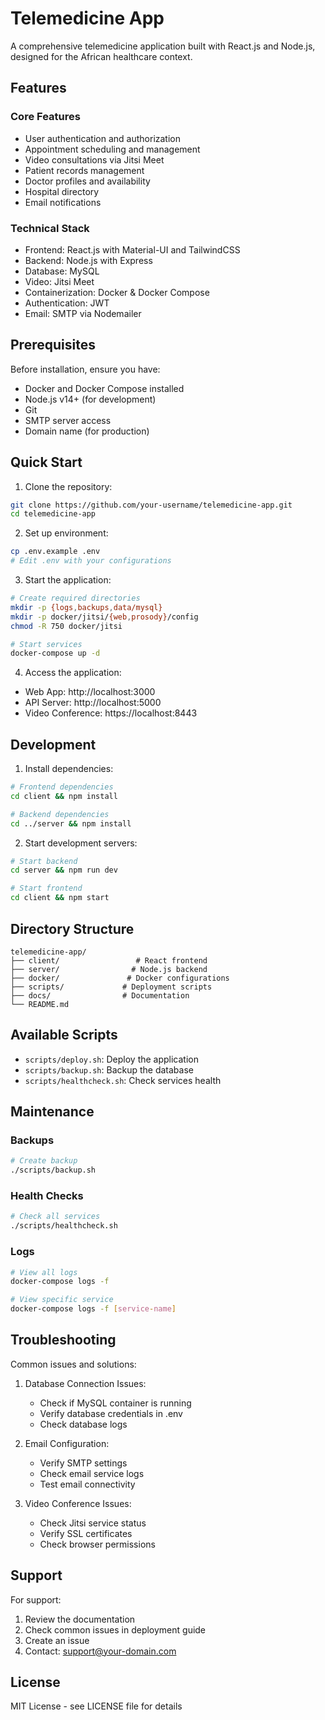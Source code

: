 # Telemedicine App

A comprehensive telemedicine application built with React.js and Node.js, designed for the African healthcare context.

## Features

### Core Features
- User authentication and authorization
- Appointment scheduling and management
- Video consultations via Jitsi Meet
- Patient records management
- Doctor profiles and availability
- Hospital directory
- Email notifications

### Technical Stack
- Frontend: React.js with Material-UI and TailwindCSS
- Backend: Node.js with Express
- Database: MySQL
- Video: Jitsi Meet
- Containerization: Docker & Docker Compose
- Authentication: JWT
- Email: SMTP via Nodemailer

## Prerequisites

Before installation, ensure you have:
- Docker and Docker Compose installed
- Node.js v14+ (for development)
- Git
- SMTP server access
- Domain name (for production)

## Quick Start

1. Clone the repository:
```bash
git clone https://github.com/your-username/telemedicine-app.git
cd telemedicine-app
```

2. Set up environment:
```bash
cp .env.example .env
# Edit .env with your configurations
```

3. Start the application:
```bash
# Create required directories
mkdir -p {logs,backups,data/mysql}
mkdir -p docker/jitsi/{web,prosody}/config
chmod -R 750 docker/jitsi

# Start services
docker-compose up -d
```

4. Access the application:
- Web App: http://localhost:3000
- API Server: http://localhost:5000
- Video Conference: https://localhost:8443

## Development

1. Install dependencies:
```bash
# Frontend dependencies
cd client && npm install

# Backend dependencies
cd ../server && npm install
```

2. Start development servers:
```bash
# Start backend
cd server && npm run dev

# Start frontend
cd client && npm start
```

## Directory Structure
```
telemedicine-app/
├── client/                 # React frontend
├── server/                # Node.js backend
├── docker/               # Docker configurations
├── scripts/             # Deployment scripts
├── docs/                # Documentation
└── README.md
```

## Available Scripts

- `scripts/deploy.sh`: Deploy the application
- `scripts/backup.sh`: Backup the database
- `scripts/healthcheck.sh`: Check services health

## Maintenance

### Backups
```bash
# Create backup
./scripts/backup.sh
```

### Health Checks
```bash
# Check all services
./scripts/healthcheck.sh
```

### Logs
```bash
# View all logs
docker-compose logs -f

# View specific service
docker-compose logs -f [service-name]
```

## Troubleshooting

Common issues and solutions:

1. Database Connection Issues:
   - Check if MySQL container is running
   - Verify database credentials in .env
   - Check database logs

2. Email Configuration:
   - Verify SMTP settings
   - Check email service logs
   - Test email connectivity

3. Video Conference Issues:
   - Check Jitsi service status
   - Verify SSL certificates
   - Check browser permissions

## Support

For support:
1. Review the documentation
2. Check common issues in deployment guide
3. Create an issue
4. Contact: support@your-domain.com

## License

MIT License - see LICENSE file for details

